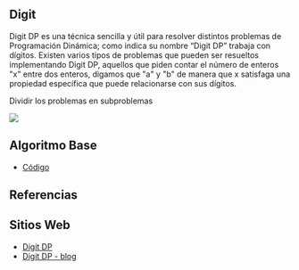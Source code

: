 ## Digit
Digit DP es una técnica sencilla y útil para resolver distintos problemas de Programación Dinámica;
como indica su nombre “Digit DP” trabaja con dígitos.
Existen varios tipos de problemas que pueden ser resueltos implementando Digit DP, aquellos que
piden contar el número de enteros "x" entre dos enteros, digamos que "a" y "b" de manera que
x satisfaga una propiedad específica que puede relacionarse con sus dígitos.

Dividir los problemas en subproblemas

![](https://www.researchgate.net/profile/Malcolm-Macleod-3/publication/3343093/figure/fig1/AS:671507017646088@1537111157325/Signed-digit-tree-algorithm-applied-to-integer-eleven-Three-highlighted-results-are-MSD.png)

## Algoritmo Base
-  [Código](digitdp.cpp)

## Referencias
## Sitios Web
-  [Digit DP](https://www.geeksforgeeks.org/digit-dp-introduction/)
-  [Digit DP - blog](https://codeforces.com/blog/entry/53960)
